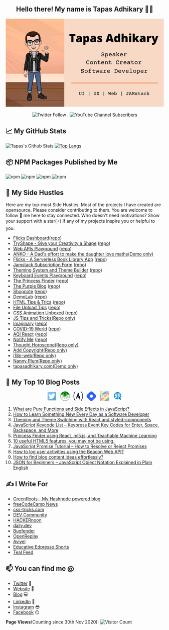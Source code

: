 <h2 align="center">Hello there! My name is Tapas Adhikary 👋🤓</h2>

<p align=center>
<img src="./images/profile.png" alt="profile" />
</p>


<p align=center>
  <img alt="Twitter Follow" height="30px" src="https://img.shields.io/twitter/follow/tapasadhikary?label=Friends%20on%20Twitter&style=social">  . 
  <img alt="YouTube Channel Subscribers" height="30px" src="https://img.shields.io/youtube/channel/subscribers/UCaYr5yxgOyk599Mnb3TGh-g?label=Subscribers&style=social">
</p>


## 📈 My GitHub Stats  
![Tapas's Github Stats](https://github-readme-stats.vercel.app/api?username=atapas&show_icons=true&theme=radical)
[![Top Langs](https://github-readme-stats.vercel.app/api/top-langs/?username=atapas&layout=compact)](https://github.com/anuraghazra/github-readme-stats)

## 📦 NPM Packages Published by Me
![npm](https://img.shields.io/npm/dt/react-notification-timeline?label=react-notification-timeline&style=plastic)
![npm](https://img.shields.io/npm/dt/i18n-web?label=i18n-web&style=plastic)
![npm](https://img.shields.io/npm/dt/react-clip-path?label=react-clip-path&style=plastic) 
![npm](https://img.shields.io/npm/dt/gatsby-source-harperdb?label=gatsby-source-harperdb)

## 🚀 My Side Hustles
Here are my top-most Side Hustles. Most of the projects I have created are opensource. Please consider contributing to them. You are welcome to follow 🤝 me here to stay connected. Who doesn't need motivations? Show your support with a star(⭐) if any of my projects inspire you or helpful to you. 


<!-- MY-SHOWOFF-PROJECTS:START -->
- [Flicks Dashboard](https://flicks-admin.vercel.app/)([repo](https://github.com/atapas/flicks-admin))
- [TryShape - Give your Creativity a Shape](https://tryshape.vercel.app/) ([repo](https://github.com/TryShape/tryshape))
- [Web APIs Playground](http://js-webapis.netlify.app/) ([repo](https://github.com/atapas/webapis-playground))
- [ANKO - A Dad's effort to make the daughter love maths(Demo only)](https://anko.netlify.com/)
- [Flicks - A Serverless Book Library App](https://flicks.gatsbyjs.io/) ([repo](https://github.com/atapas/flicks))
- [Jamstack Subscription Form](https://subscription-form.netlify.app) ([repo](https://github.com/atapas/jamstack-subscription-form))
- [Theming System and Theme Builder](https://theme-builder.netlify.app/) ([repo](https://github.com/atapas/theme-builder))
- [Keyboard Events Playground](https://keyevents.netlify.app/) ([repo](https://github.com/atapas/js-keyevents-demo))
- [The Princess Finder](http://princess-finder.netlify.app/) ([repo](https://github.com/atapas/princess-finder))
- [The Purple Blog](https://gatsby-bugfender.netlify.app/) ([repo](https://github.com/atapas/gatsby-bugfender))
- [Shopnote](https://shopnote.netlify.app/) ([repo](https://github.com/atapas/shopnote))
- [DemoLab](https://demo.greenroots.info/) ([repo](https://github.com/atapas/demolab))
- [HTML Tips & Trics](https://html5-tips.netlify.app/) ([repo](https://github.com/atapas/html-tips-tricks))
- [File Upload Tips](https://html-file-upload.netlify.app/) ([repo](https://github.com/atapas/html-file-upload))
- [CSS Animation Unboxed](https://css-animation-fun.netlify.app/) ([repo](https://github.com/atapas/learn-css-animation/))
- [JS Tips and Tricks(Repo only)](https://github.com/atapas/js-tips-tricks)
- [Imaginary](https://imaginary.netlify.app/) ([repo](https://github.com/atapas/imaginary))
- [COVID-19 World](https://covid-19-world.netlify.com/) ([repo](https://github.com/atapas/covid-19))
- [AQI React](https://air-quality-index.netlify.com/) ([repo](https://github.com/atapas/aqi-react))
- [Notify Me](https://notify-timeline.netlify.app/) ([repo](https://github.com/atapas/notifyme))
- [Thought Horoscope(Repo only)](https://github.com/atapas/thought-horoscope)
- [Add Copyright(Repo only)](https://github.com/atapas/add-copyright)
- [i18n-web(Repo only)](https://github.com/atapas/i18n-js-npm) 
- [Nanny Plum(Repo only)](https://github.com/atapas/nanny-plum)
- [tapasadhikary.com(Demo only)](https://tapasadhikary.com)
<!-- MY-SHOWOFF-PROJECTS:END -->


## 📰 My Top 10 Blog Posts

<p align="center">
<a href="https://twitter.com/tapasadhikary" target="_blank"><img height="30" width="30" src="./social/twitter.png"></a>&nbsp;&nbsp;
<a href="https://blog.greenroots.info/" target="_blank"><img height="30" width="30" src="./social/500x500.png"></a>&nbsp;&nbsp;
<a href="https://www.freecodecamp.org/news/author/tapas/" target="_blank"><img height="30" width="30" src="./social/fcc_secondary_small.jpg"></a>&nbsp;&nbsp;
<a href="https://hashnode.com/@atapas" target="_blank"><img height="30" width="30" src="./social/hashnode.png"></a>&nbsp;&nbsp;
<a href="https://dev.to/atapas"  target="_blank"><img height="30" width="30" src="./social/devto.png"></a>&nbsp;&nbsp;
<a href="https://tapasadhikary.com"  target="_blank"><img height="30" width="30" src="./social/website.png"></a>
</p>

<!-- BLOG-POST-LIST:START -->
1. [What are Pure Functions and Side Effects in JavaScript?](https://blog.greenroots.info/what-are-pure-functions-and-side-effects-in-javascript)
1. [How to Learn Something New Every Day as a Software Developer](https://www.freecodecamp.org/news/learn-something-new-every-day-as-a-software-developer/)
1. [Theming and Theme Switching with React and styled-components](https://css-tricks.com/theming-and-theme-switching-with-react-and-styled-components/)
1. [JavaScript Keycode List – Keypress Event Key Codes for Enter, Space, Backspace, and More](https://www.freecodecamp.org/news/javascript-keycode-list-keypress-event-key-codes/)
1. [Princess Finder using React, ml5.js, and Teachable Machine Learning](https://blog.greenroots.info/princess-finder-using-react-ml5js-and-teachable-machine-learning-ckj8288ch03gew7s1ht1u3pmu)
1. [10 useful HTML5 features, you may not be using.](https://dev.to/atapas/10-useful-html5-features-you-may-not-be-using-2bk0)
1. [JavaScript Promise Tutorial – How to Resolve or Reject Promises](https://www.freecodecamp.org/news/javascript-promise-tutorial-how-to-resolve-or-reject-promises-in-js/)
1. [How to log user activities using the Beacon Web API?](https://blog.greenroots.info/how-to-log-user-activities-using-the-beacon-web-api-ckgq6s7k0094do9s15udf767u)
1. [How to find blog content ideas effortlessly?](https://blog.greenroots.info/how-to-find-blog-content-ideas-effortlessly-ckghrjv5200o7rhs1ewn40102)
1. [JSON for Beginners – JavaScript Object Notation Explained in Plain English](https://www.freecodecamp.org/news/what-is-json-a-json-file-example/)

<!-- BLOG-POST-LIST:END -->

## ✍️ I Write For
<!-- I-WRITE-FOR:START -->
- [GreenRoots - My Hashnode powered blog](https://blog.greenroots.info/)
- [freeCodeCamp News](https://www.freecodecamp.org/news/author/tapas/)
- [css-tricks.com](https://css-tricks.com/author/tapasadhikary/)
- [DEV Community](https://dev.to/atapas)
- [HACKERnoon](https://hackernoon.com/u/greenroots)
- [daily.dev](https://app.daily.dev/atapas)
- [Bugfender](https://bugfender.com/blog/author/tapasadhikary/)
- [OpenReplay](https://blog.openreplay.com/authors/tapas-adhikary)
- [Aviyel](https://aviyel.com/discussions)
- [Educative Edpresso Shorts](https://www.educative.io/profile/view/6363232210518016)
- [Teal Feed](https://tealfeed.com/tapasadhikary)
<!-- I-WRITE-FOR:END -->


## 📫 You can find me @
<!-- YOU-CAN-FIND-ME:START -->
- [Twitter](https://twitter.com/tapasadhikary) 🐤
- [Website](https://tapasadhikary.com/) 🔗
- [Blog](https://blog.greenroots.info/) 💻
- [LinkedIn](https://www.linkedin.com/in/tapasadhikary/) 💼
- [Instagram](https://www.instagram.com/tapas.adhikary/) 😎
- [Facebook](https://www.facebook.com/tapasadhi) 😏
<!-- YOU-CAN-FIND-ME:END -->

**Page Views**(Counting since 30th Nov 2020): ![Visitor Count](https://profile-counter.glitch.me/atapas/count.svg)
